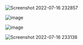![Screenshot 2022-07-16 232857](https://user-images.githubusercontent.com/56998922/179366859-44cd8538-8bda-4a4c-b1f5-f51fc71eeb82.png)

![image](https://user-images.githubusercontent.com/56998922/186968279-37fc928e-247e-461e-9193-da8b2561f46d.png)

![image](https://user-images.githubusercontent.com/56998922/179366923-287bbe6f-7869-4202-ad41-4101178677be.png)

![Screenshot 2022-07-16 233138](https://user-images.githubusercontent.com/56998922/179366864-68613321-6aed-4349-8444-e85c9fe6f07a.png)
